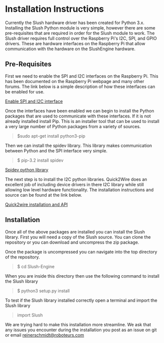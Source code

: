 Installation Instructions
=========================

Currently the Slush hardware driver has been created for Python 3.x. Installing the Slush Python module is very simple, however there are some pre-requisites that are required in order for the Slush module to work. The Slush driver requires full control over the Raspberry Pi's I2C, SPI, and GPIO drivers. These are hardware interfaces on the Raspberry Pi that allow communication with the hardware on the SlushEngine hardware.

Pre-Requisites
--------------

First we need to enable the SPI and I2C interfaces on the Raspberry Pi. This has been documented on the Raspberry Pi webpage and many other forums. The link below is a simple description of how these interfaces can be enabled for use.

[Enable SPI and I2C interface](https://blogs.oracle.com/atael/entry/i2c_and_spi_on_raspberry)

Once the interfaces have been enabled we can begin to install the Python packages that are used to communicate with these interfaces. If it is not already installed install Pip. This is an installer tool that can be used to install a very large number of Python packages from a variety of sources.

>$sudo apt-get install python3-pip

Then we can install the spidev library. This library makes communication between Python and the SPI interface very simple.

>$ pip-3.2 install spidev

[Spidev python library](https://pypi.python.org/pypi/spidev)

The next step is to install the I2C python libraries. Quick2Wire does an excellent job of including device drivers in there I2C library while still allowing low level hardware functionality. The installation instructions and source can be found at the link below.

[Quick2wire installation and API](https://github.com/quick2wire/quick2wire-python-api)

Installation
------------

Once all of the above packages are installed you can install the Slush library. First you will need a copy of the Slush source. You can clone the repository or you can download and uncompress the zip package.

Once the package is uncompressed you can navigate into the top directory of the repository.

>$ cd Slush-Engine

When you are inside this directory then use the following command to install the Slush library

>$ python3 setup.py install

To test if the Slush library installed correctly open a terminal and import the Slush library

>import Slush


We are trying hard to make this installation more streamline. We ask that any issues you encounter during the installation you post as an issue on git or email reinerschmidt@roboteurs.com
